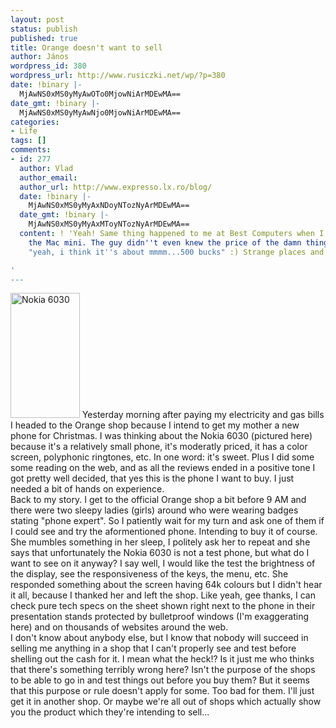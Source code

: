 ```yaml
---
layout: post
status: publish
published: true
title: Orange doesn't want to sell
author: János
wordpress_id: 380
wordpress_url: http://www.rusiczki.net/wp/?p=380
date: !binary |-
  MjAwNS0xMS0yMyAwOTo0MjowNiArMDEwMA==
date_gmt: !binary |-
  MjAwNS0xMS0yMyAwNjo0MjowNiArMDEwMA==
categories:
- Life
tags: []
comments:
- id: 277
  author: Vlad
  author_email: 
  author_url: http://www.expresso.lx.ro/blog/
  date: !binary |-
    MjAwNS0xMS0yMyAxNDoyNTozNyArMDEwMA==
  date_gmt: !binary |-
    MjAwNS0xMS0yMyAxMToyNTozNyArMDEwMA==
  content: ! 'Yeah! Same thing happened to me at Best Computers when I wanted to check
    the Mac mini. The guy didn''t even knew the price of the damn thing. He mumbled:
    "yeah, i think it''s about mmmm...500 bucks" :) Strange places and strange people.

'
---
```

<p><img src="http://www.rusiczki.net/blog/blogpics/nokia_6030.jpg" width="111" height="200" alt="Nokia 6030" class="postimage" /> Yesterday morning after paying my electricity and gas bills I headed to the Orange shop because I intend to get my mother a new phone for Christmas. I was thinking about the Nokia 6030 (pictured here) because it's a relatively small phone, it's moderatly priced, it has a color screen, polyphonic ringtones, etc. In one word: it's sweet. Plus I did some some reading on the web, and as all the reviews ended in a positive tone I got pretty well decided, that yes this is the phone I want to buy. I just needed a bit of hands on experience.<br />
Back to my story. I get to the official Orange shop a bit before 9 AM and there were two sleepy ladies (girls) around who were wearing badges stating "phone expert". So I patiently wait for my turn and ask one of them if I could see and try the aformentioned phone. Intending to buy it of course. She mumbles something in her sleep, I politely ask her to repeat and she says that unfortunately the Nokia 6030 is not a test phone, but what do I want to see on it anyway? I say well, I would like the test the brightness of the display, see the responsiveness of the keys, the menu, etc. She responded something about the screen having 64k colours but I didn't hear it all, because I thanked her and left the shop. Like yeah, gee thanks, I can check pure tech specs on the sheet shown right next to the phone in their presentation stands protected by bulletproof windows (I'm exaggerating here) and on thousands of websites around the web.<br />
I don't know about anybody else, but I know that nobody will succeed in selling me anything in a shop that I can't properly see and test before shelling out the cash for it. I mean what the heck!? Is it just me who thinks that there's something terribly wrong here? Isn't the purpose of the shops to be able to go in and test things out before you buy them? But it seems that this purpose or rule doesn't apply for some. Too bad for them. I'll just get it in another shop. Or maybe we're all out of shops which actually show you the product which they're intending to sell...</p>
